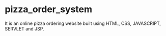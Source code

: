 # pizza_order_system
It is an online pizza ordering website built using HTML, CSS, JAVASCRIPT, SERVLET and JSP.
